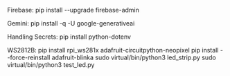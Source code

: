 Firebase:
pip install --upgrade firebase-admin

Gemini:
pip install -q -U google-generativeai

Handling Secrets:
pip install python-dotenv

WS2812B:
pip install rpi_ws281x adafruit-circuitpython-neopixel
pip install --force-reinstall adafruit-blinka
sudo virtual/bin/python3 led_strip.py
sudo virtual/bin/python3 test_led.py
